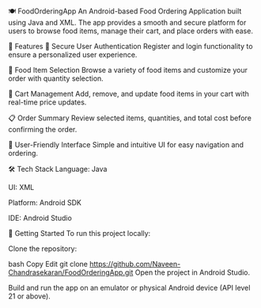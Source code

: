 🍽️ FoodOrderingApp
An Android-based Food Ordering Application built using Java and XML. The app provides a smooth and secure platform for users to browse food items, manage their cart, and place orders with ease.

📱 Features
🔐 Secure User Authentication
Register and login functionality to ensure a personalized user experience.

🍔 Food Item Selection
Browse a variety of food items and customize your order with quantity selection.

🛒 Cart Management
Add, remove, and update food items in your cart with real-time price updates.

📋 Order Summary
Review selected items, quantities, and total cost before confirming the order.

🎯 User-Friendly Interface
Simple and intuitive UI for easy navigation and ordering.

🛠️ Tech Stack
Language: Java

UI: XML

Platform: Android SDK

IDE: Android Studio

🚀 Getting Started
To run this project locally:

Clone the repository:

bash
Copy
Edit
git clone https://github.com/Naveen-Chandrasekaran/FoodOrderingApp.git
Open the project in Android Studio.

Build and run the app on an emulator or physical Android device (API level 21 or above).


